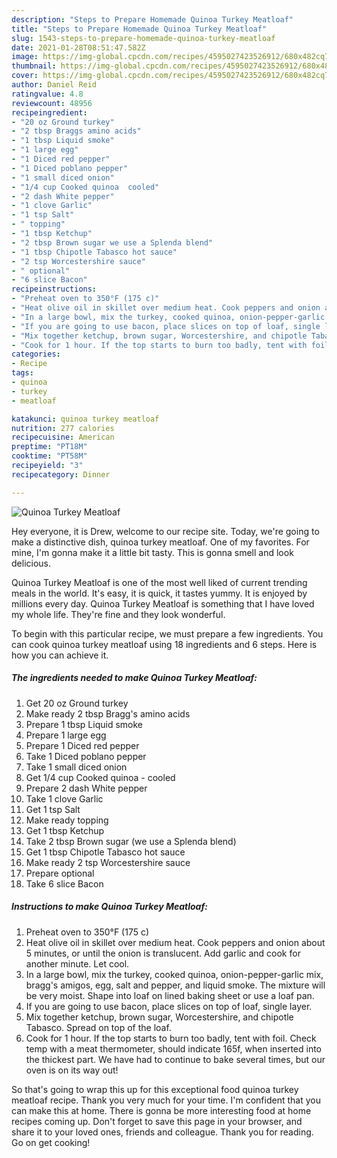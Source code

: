 ```yaml
---
description: "Steps to Prepare Homemade Quinoa Turkey Meatloaf"
title: "Steps to Prepare Homemade Quinoa Turkey Meatloaf"
slug: 1543-steps-to-prepare-homemade-quinoa-turkey-meatloaf
date: 2021-01-28T08:51:47.582Z
image: https://img-global.cpcdn.com/recipes/4595027423526912/680x482cq70/quinoa-turkey-meatloaf-recipe-main-photo.jpg
thumbnail: https://img-global.cpcdn.com/recipes/4595027423526912/680x482cq70/quinoa-turkey-meatloaf-recipe-main-photo.jpg
cover: https://img-global.cpcdn.com/recipes/4595027423526912/680x482cq70/quinoa-turkey-meatloaf-recipe-main-photo.jpg
author: Daniel Reid
ratingvalue: 4.8
reviewcount: 48956
recipeingredient:
- "20 oz Ground turkey"
- "2 tbsp Braggs amino acids"
- "1 tbsp Liquid smoke"
- "1 large egg"
- "1 Diced red pepper"
- "1 Diced poblano pepper"
- "1 small diced onion"
- "1/4 cup Cooked quinoa  cooled"
- "2 dash White pepper"
- "1 clove Garlic"
- "1 tsp Salt"
- " topping"
- "1 tbsp Ketchup"
- "2 tbsp Brown sugar we use a Splenda blend"
- "1 tbsp Chipotle Tabasco hot sauce"
- "2 tsp Worcestershire sauce"
- " optional"
- "6 slice Bacon"
recipeinstructions:
- "Preheat oven to 350°F (175 c)"
- "Heat olive oil in skillet over medium heat. Cook peppers and onion about 5 minutes, or until the onion is translucent. Add garlic and cook for another minute. Let cool."
- "In a large bowl, mix the turkey, cooked quinoa, onion-pepper-garlic mix, bragg&#39;s amigos, egg, salt and pepper, and liquid smoke. The mixture will be very moist. Shape into loaf on lined baking sheet or use a loaf pan."
- "If you are going to use bacon, place slices on top of loaf, single layer."
- "Mix together ketchup, brown sugar, Worcestershire, and chipotle Tabasco. Spread on top of the loaf."
- "Cook for 1 hour. If the top starts to burn too badly, tent with foil.  Check temp with a meat thermometer, should indicate 165f, when inserted into the thickest part. We have had to continue to bake several times, but our oven is on its way out!"
categories:
- Recipe
tags:
- quinoa
- turkey
- meatloaf

katakunci: quinoa turkey meatloaf 
nutrition: 277 calories
recipecuisine: American
preptime: "PT18M"
cooktime: "PT58M"
recipeyield: "3"
recipecategory: Dinner

---
```



![Quinoa Turkey Meatloaf](https://img-global.cpcdn.com/recipes/4595027423526912/680x482cq70/quinoa-turkey-meatloaf-recipe-main-photo.jpg)

Hey everyone, it is Drew, welcome to our recipe site. Today, we're going to make a distinctive dish, quinoa turkey meatloaf. One of my favorites. For mine, I'm gonna make it a little bit tasty. This is gonna smell and look delicious.

Quinoa Turkey Meatloaf is one of the most well liked of current trending meals in the world. It's easy, it is quick, it tastes yummy. It is enjoyed by millions every day. Quinoa Turkey Meatloaf is something that I have loved my whole life. They're fine and they look wonderful.




To begin with this particular recipe, we must prepare a few ingredients. You can cook quinoa turkey meatloaf using 18 ingredients and 6 steps. Here is how you can achieve it.

<!--inarticleads1-->

##### The ingredients needed to make Quinoa Turkey Meatloaf:

1. Get 20 oz Ground turkey
1. Make ready 2 tbsp Bragg&#39;s amino acids
1. Prepare 1 tbsp Liquid smoke
1. Prepare 1 large egg
1. Prepare 1 Diced red pepper
1. Take 1 Diced poblano pepper
1. Take 1 small diced onion
1. Get 1/4 cup Cooked quinoa - cooled
1. Prepare 2 dash White pepper
1. Take 1 clove Garlic
1. Get 1 tsp Salt
1. Make ready  topping
1. Get 1 tbsp Ketchup
1. Take 2 tbsp Brown sugar (we use a Splenda blend)
1. Get 1 tbsp Chipotle Tabasco hot sauce
1. Make ready 2 tsp Worcestershire sauce
1. Prepare  optional
1. Take 6 slice Bacon




<!--inarticleads2-->

##### Instructions to make Quinoa Turkey Meatloaf:

1. Preheat oven to 350°F (175 c)
1. Heat olive oil in skillet over medium heat. Cook peppers and onion about 5 minutes, or until the onion is translucent. Add garlic and cook for another minute. Let cool.
1. In a large bowl, mix the turkey, cooked quinoa, onion-pepper-garlic mix, bragg&#39;s amigos, egg, salt and pepper, and liquid smoke. The mixture will be very moist. Shape into loaf on lined baking sheet or use a loaf pan.
1. If you are going to use bacon, place slices on top of loaf, single layer.
1. Mix together ketchup, brown sugar, Worcestershire, and chipotle Tabasco. Spread on top of the loaf.
1. Cook for 1 hour. If the top starts to burn too badly, tent with foil.  Check temp with a meat thermometer, should indicate 165f, when inserted into the thickest part. We have had to continue to bake several times, but our oven is on its way out!




So that's going to wrap this up for this exceptional food quinoa turkey meatloaf recipe. Thank you very much for your time. I'm confident that you can make this at home. There is gonna be more interesting food at home recipes coming up. Don't forget to save this page in your browser, and share it to your loved ones, friends and colleague. Thank you for reading. Go on get cooking!
